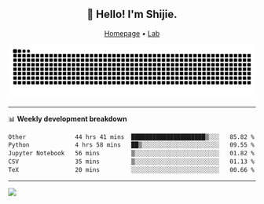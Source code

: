 <h2 align="center">👋 Hello! I'm Shijie.</h2>
<p align="center">
  <a href="https://xu-shi-jie.github.io"> Homepage</a> •
  <a href="https://onodalab.ees.hokudai.ac.jp"> Lab </a>
</p>

![Snake animation](https://github.com/xu-shi-jie/xu-shi-jie/blob/output/github-snake.svg)


-------

📊 **Weekly development breakdown**
<!--START_SECTION:waka-->

```txt
Other              44 hrs 41 mins  █████████████████████▒░░░   85.82 %
Python             4 hrs 58 mins   ██▒░░░░░░░░░░░░░░░░░░░░░░   09.55 %
Jupyter Notebook   56 mins         ▒░░░░░░░░░░░░░░░░░░░░░░░░   01.82 %
CSV                35 mins         ▒░░░░░░░░░░░░░░░░░░░░░░░░   01.13 %
TeX                20 mins         ░░░░░░░░░░░░░░░░░░░░░░░░░   00.66 %
```

<!--END_SECTION:waka-->

-------
![](https://komarev.com/ghpvc/?username=xu-shi-jie&style=flat-square&color=blue) 
